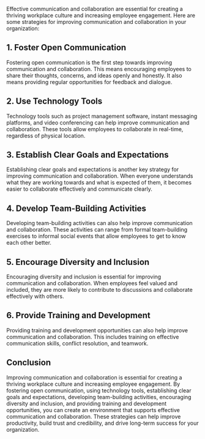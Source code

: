 
Effective communication and collaboration are essential for creating a thriving workplace culture and increasing employee engagement. Here are some strategies for improving communication and collaboration in your organization:

## 1. Foster Open Communication

Fostering open communication is the first step towards improving communication and collaboration. This means encouraging employees to share their thoughts, concerns, and ideas openly and honestly. It also means providing regular opportunities for feedback and dialogue.

## 2. Use Technology Tools

Technology tools such as project management software, instant messaging platforms, and video conferencing can help improve communication and collaboration. These tools allow employees to collaborate in real-time, regardless of physical location.

## 3. Establish Clear Goals and Expectations

Establishing clear goals and expectations is another key strategy for improving communication and collaboration. When everyone understands what they are working towards and what is expected of them, it becomes easier to collaborate effectively and communicate clearly.

## 4. Develop Team-Building Activities

Developing team-building activities can also help improve communication and collaboration. These activities can range from formal team-building exercises to informal social events that allow employees to get to know each other better.

## 5. Encourage Diversity and Inclusion

Encouraging diversity and inclusion is essential for improving communication and collaboration. When employees feel valued and included, they are more likely to contribute to discussions and collaborate effectively with others.

## 6. Provide Training and Development

Providing training and development opportunities can also help improve communication and collaboration. This includes training on effective communication skills, conflict resolution, and teamwork.

Conclusion
----------

Improving communication and collaboration is essential for creating a thriving workplace culture and increasing employee engagement. By fostering open communication, using technology tools, establishing clear goals and expectations, developing team-building activities, encouraging diversity and inclusion, and providing training and development opportunities, you can create an environment that supports effective communication and collaboration. These strategies can help improve productivity, build trust and credibility, and drive long-term success for your organization.
